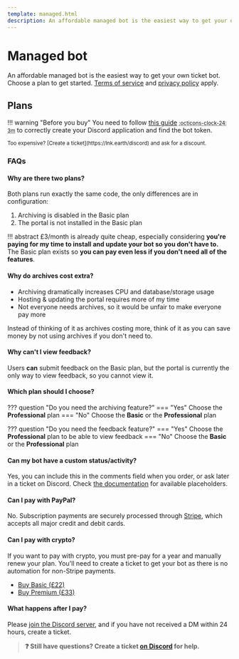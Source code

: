 ```yaml
---
template: managed.html
description: An affordable managed bot is the easiest way to get your own ticket bot.
---
```


# Managed bot

An affordable managed bot is the easiest way to get your own ticket bot.
Choose a plan to get started.
[Terms of service](./terms.md) and [privacy policy](privacy.md#service-privacy-policy) apply.

## Plans

!!! warning "Before you buy"
	You need to follow [this guide](self-hosting/discord-application.md)
	<small><abbr title="This should take about 3 minutes">:octicons-clock-24: 3m</abbr></small>
	to correctly create your Discord application and find the bot token.

<small markdown>
Too expensive? [Create a ticket](https://lnk.earth/discord) and ask for a discount.
</small>

<stripe-pricing-table pricing-table-id="prctbl_1MDE08Ebl2jK6wYdiPaLl7I3" publishable-key="pk_live_51MD8wcEbl2jK6wYdEgyQzlmV73jAIMRB41gZoesOe5B2zCEZHgGoZvG9YIxfX7TxPePre6szwFfIWJOLF4uWmILU00NoUviGyK">
</stripe-pricing-table>

### FAQs

#### Why are there two plans?

Both plans run exactly the same code, the only differences are in configuration:

1. Archiving is disabled in the Basic plan
2. The portal is not installed in the Basic plan

!!! abstract
	£3/month is already quite cheap, especially considering **you're paying for my time to install and update your bot so you don't have to.**
	The Basic plan exists so **you can pay even less if you don't need all of the features**.

#### Why do archives cost extra?

- Archiving dramatically increases CPU and database/storage usage
- Hosting & updating the portal requires more of my time
- Not everyone needs archives, so it would be unfair to make everyone pay more

Instead of thinking of it as archives costing more, think of it as you can save money by not using archives if you don't need to.

#### Why can't I view feedback?

Users **can** submit feedback on the Basic plan, but the portal is currently the only way to view feedback, so you cannot view it.

#### Which plan should I choose?

??? question "Do you need the archiving feature?"
	=== "Yes"
		Choose the **Professional** plan
	=== "No"
		Choose the **Basic** or the **Professional** plan

??? question "Do you need the feedback feature?"
	=== "Yes"
		Choose the **Professional** plan to be able to view feedback
	=== "No"
		Choose the **Basic** or the **Professional** plan

#### Can my bot have a custom status/activity?

Yes, you can include this in the comments field when you order, or ask later in a ticket on Discord.
Check [the documentation](./self-hosting/configuration.md#presence) for available placeholders.

#### Can I pay with PayPal?

No. Subscription payments are securely processed through [Stripe](https://stripe.com),
which accepts all major credit and debit cards.

#### Can I pay with crypto?

If you want to pay with crypto, you must pre-pay for a year and manually renew your plan.
You'll need to create a ticket to get your bot as there is no automation for non-Stripe payments.

- [Buy Basic (£22)](https://commerce.coinbase.com/checkout/0cc724d7-5de9-4048-bcff-a9365eda74dc)
- [Buy Premium (£33)](https://commerce.coinbase.com/checkout/c209103d-8f8a-4dd2-b95d-759584c643a0)

#### What happens after I pay?

Please [join the Discord server](https://lnk.earth/discord), and if you have not received a DM within 24 hours, create a ticket.

> **:question: Still have questions? Create a ticket [on Discord](https://lnk.earth/discord) for help.**

[^1]: I will try my best to keep your bot working all the time, but there is no guarantee of uptime
[^2]: See the [terms](terms.md) for SLA details
[^3]: See the [store page](https://store.discordtickets.app/product/setupconfiguration-service) for details